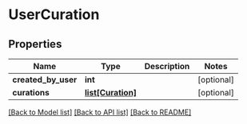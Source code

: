 # UserCuration

## Properties
Name | Type | Description | Notes
------------ | ------------- | ------------- | -------------
**created_by_user** | **int** |  | [optional] 
**curations** | [**list[Curation]**](Curation.md) |  | [optional] 

[[Back to Model list]](../README.md#documentation-for-models) [[Back to API list]](../README.md#documentation-for-api-endpoints) [[Back to README]](../README.md)

